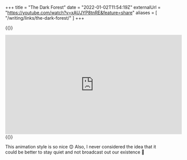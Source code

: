 +++
title = "The Dark Forest"
date = "2022-01-02T11:54:19Z"
externalUrl = "https://youtube.com/watch?v=xAUJYP8tnRE&feature=share"
aliases = [
  "/writing/links/the-dark-forest/"
]
+++

{{<raw>}}
<iframe width="560" height="315" src="https://www.youtube-nocookie.com/embed/xAUJYP8tnRE" title="YouTube video player" frameborder="0" allow="accelerometer; autoplay; clipboard-write; encrypted-media; gyroscope; picture-in-picture" allowfullscreen></iframe>
{{</raw>}}

This animation style is so nice 😊 Also, I never considered the idea that it could be better to stay quiet and not broadcast out our existence 😬